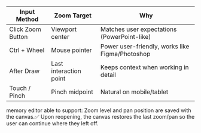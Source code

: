 | Input Method      | Zoom Target            | Why                                             |
| ----------------- | ---------------------- | ----------------------------------------------- |
| Click Zoom Button | Viewport center        | Matches user expectations (PowerPoint-like)     |
| Ctrl + Wheel      | Mouse pointer          | Power user-friendly, works like Figma/Photoshop |
| After Draw        | Last interaction point | Keeps context when working in detail            |
| Touch / Pinch     | Pinch midpoint         | Natural on mobile/tablet                        |

memory editor able to support:
Zoom level and pan position are saved with the canvas.✅
Upon reopening, the canvas restores the last zoom/pan so the user can continue where they left off.
